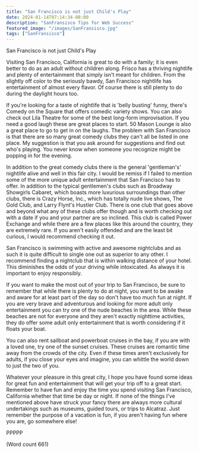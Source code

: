 ```yaml
---
title: "San Francisco is not just Child's Play"
date: 2024-01-14T07:14:34-08:00
description: "SanFransisco Tips for Web Success"
featured_image: "/images/SanFransisco.jpg"
tags: ["SanFransisco"]
---
```


San Francisco is not just Child's Play

Visiting San Francisco, California is great to do with a family; it is even better to do as an adult without children along. Frisco has a thriving nightlife and plenty of entertainment that simply isn't meant for children. From the slightly off color to the seriously bawdy, San Francisco nightlife has entertainment of almost every flavor. Of course there is still plenty to do during the daylight hours too.

If you're looking for a taste of nightlife that is 'belly busting' funny, there's Comedy on the Square that offers comedic variety shows. You can also check out Lila Theatre for some of the best long-form improvisation. If you need a good laugh these are great places to start. 50 Mason Lounge is also a great place to go to get in on the laughs. The problem with San Francisco is that there are so many great comedy clubs they can't all be listed in one place. My suggestion is that you ask around for suggestions and find out who's playing. You never know when someone you recognize might be popping in for the evening. 

In addition to the great comedy clubs there is the general 'gentleman's' nightlife alive and well in this fair city. I would be remiss if I failed to mention some of the more unique adult entertainment that San Francisco has to offer. In addition to the typical gentlemen's clubs such as Broadway Showgirls Cabaret, which boasts more luxurious surroundings than other clubs, there is Crazy Horse, Inc., which has totally nude live shows, The Gold Club, and Larry Flynt's Hustler Club. There is one club that goes above and beyond what any of these clubs offer though and is worth checking out with a date if you and your partner are so inclined. This club is called Power Exchange and while there are a few places like this around the country, they are extremely rare. If you aren't easily offended and are the least bit curious, I would recommend checking it out.

San Francisco is swimming with active and awesome nightclubs and as such it is quite difficult to single one out as superior to any other. I recommend finding a nightclub that is within walking distance of your hotel. This diminishes the odds of your driving while intoxicated. As always it is important to enjoy responsibly. 

If you want to make the most out of your trip to San Francisco, be sure to remember that while there is plenty to do at night, you want to be awake and aware for at least part of the day so don't have too much fun at night. If you are very brave and adventurous and looking for more adult only entertainment you can try one of the nude beaches in the area. While these beaches are not for everyone and they aren't exactly nighttime activities, they do offer some adult only entertainment that is worth considering if it floats your boat.

You can also rent sailboat and powerboat cruises in the bay, if you are with a loved one, try one of the sunset cruises. These cruises are romantic time away from the crowds of the city. Even if these times aren't exclusively for adults, if you close your eyes and imagine, you can whittle the world down to just the two of you.

Whatever your pleasure in this great city, I hope you have found some ideas for great fun and entertainment that will get your trip off to a great start. Remember to have fun and enjoy the time you spend visiting San Francisco, California whether that time be day or night. If none of the things I've mentioned above have struck your fancy there are always more cultural undertakings such as museums, guided tours, or trips to Alcatraz. Just remember the purpose of a vacation is fun, if you aren't having fun where you are, go somewhere else!

PPPPP

(Word count 661)




